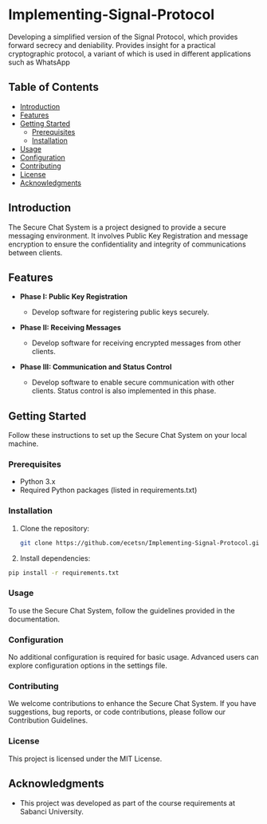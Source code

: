 # Implementing-Signal-Protocol
Developing a simplified version of the Signal Protocol, which provides forward secrecy and deniability. Provides insight for a practical cryptographic protocol, a variant of which is used in different applications such as WhatsApp

## Table of Contents

- [Introduction](#introduction)
- [Features](#features)
- [Getting Started](#getting-started)
  - [Prerequisites](#prerequisites)
  - [Installation](#installation)
- [Usage](#usage)
- [Configuration](#configuration)
- [Contributing](#contributing)
- [License](#license)
- [Acknowledgments](#acknowledgments)

## Introduction

The Secure Chat System is a project designed to provide a secure messaging environment. It involves Public Key Registration and message encryption to ensure the confidentiality and integrity of communications between clients.

## Features

- **Phase I: Public Key Registration**
  - Develop software for registering public keys securely.

- **Phase II: Receiving Messages**
  - Develop software for receiving encrypted messages from other clients.

- **Phase III: Communication and Status Control**
  - Develop software to enable secure communication with other clients. Status control is also implemented in this phase.

## Getting Started

Follow these instructions to set up the Secure Chat System on your local machine.

### Prerequisites

- Python 3.x
- Required Python packages (listed in requirements.txt)

### Installation

1. Clone the repository:
   ```bash
   git clone https://github.com/ecetsn/Implementing-Signal-Protocol.git
    ```
2. Install dependencies:
  ```bash
  pip install -r requirements.txt
  ```

### Usage
To use the Secure Chat System, follow the guidelines provided in the documentation.

### Configuration
No additional configuration is required for basic usage. Advanced users can explore configuration options in the settings file.

### Contributing
We welcome contributions to enhance the Secure Chat System. If you have suggestions, bug reports, or code contributions, please follow our Contribution Guidelines.

### License
This project is licensed under the MIT License.

## Acknowledgments
- This project was developed as part of the course requirements at Sabanci University.

